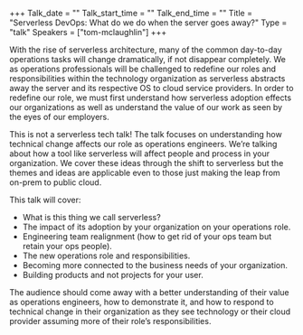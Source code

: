 +++
Talk_date = ""
Talk_start_time = ""
Talk_end_time = ""
Title = "Serverless DevOps: What do we do when the server goes away?"
Type = "talk"
Speakers = ["tom-mclaughlin"]
+++

With the rise of serverless architecture, many of the common day-to-day
operations tasks will change dramatically, if not disappear completely.
We as operations professionals will be challenged to redefine our roles
and responsibilities within the technology organization as serverless
abstracts away the server and its respective OS to cloud service
providers. In order to redefine our role, we must first understand how
serverless adoption effects our organizations as well as understand the
value of our work as seen by the eyes of our employers.

This is not a serverless tech talk! The talk focuses on understanding
how technical change affects our role as operations engineers. We’re
talking about how a tool like serverless will affect people and process
in your organization. We cover these ideas through the shift to
serverless but the themes and ideas are applicable even to those just
making the leap from on-prem to public cloud.

This talk will cover:

* What is this thing we call serverless?
* The impact of its adoption by your organization on your operations role.
* Engineering team realignment (how to get rid of your ops team but retain your ops people).
* The new operations role and responsibilities.
* Becoming more connected to the business needs of your organization.
* Building products and not projects for your user.

The audience should come away with a better understanding of their value
as operations engineers, how to demonstrate it, and how to respond to
technical change in their organization as they see technology or their
cloud provider assuming more of their role’s responsibilities.
